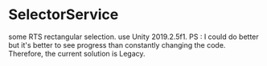 # SelectorService
some RTS rectangular selection. use Unity 2019.2.5f1.
PS : I could do better but it's better to see progress than constantly changing the code.
Therefore, the current solution is Legacy.
